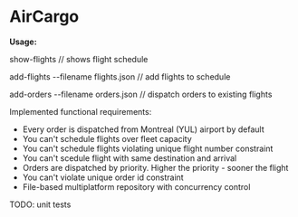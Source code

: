 # AirCargo

**Usage:**

show-flights                         // shows flight schedule

add-flights --filename flights.json  // add flights to schedule

add-orders --filename orders.json    // dispatch orders to existing flights


Implemented functional requirements:

- Every order is dispatched from Montreal (YUL) airport by default
- You can't schedule flights over fleet capacity
- You can't schedule flights violating unique flight number constraint
- You can't scedule flight with same destination and arrival
- Orders are dispatched by priority. Higher the priority - sooner the flight
- You can't violate unique order id constraint
- File-based multiplatform repository with concurrency control


TODO: unit tests
